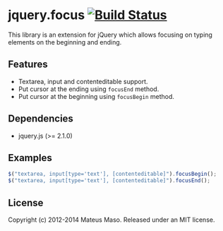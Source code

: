jquery.focus [![Build Status](https://travis-ci.org/mateusmaso/jquery.focus.svg?branch=master)](https://travis-ci.org/mateusmaso/jquery.focus)
============

This library is an extension for jQuery which allows focusing on typing elements on the beginning and ending.

## Features

* Textarea, input and contenteditable support.
* Put cursor at the ending using ```focusEnd``` method.
* Put cursor at the beginning using ```focusBegin``` method.

## Dependencies

* jquery.js (>= 2.1.0)

## Examples

```javascript
$("textarea, input[type='text'], [contenteditable]").focusBegin();
$("textarea, input[type='text'], [contenteditable]").focusEnd();
```

## License

Copyright (c) 2012-2014 Mateus Maso. Released under an MIT license.
